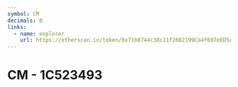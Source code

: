 ```yaml
---
symbol: CM
decimals: 0
links:
  - name: explorer
    url: https://etherscan.io/token/0x71b8744c38c11f2682199Ca4f697eED5A9c46a45
---
```


# CM - 1C523493

